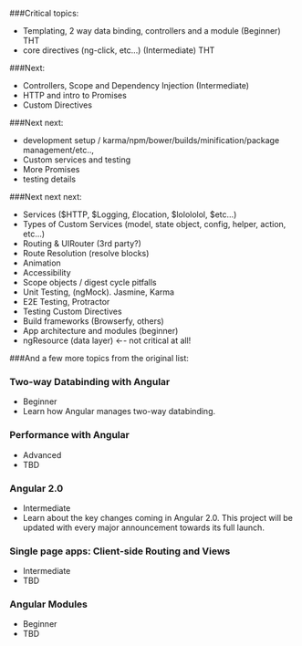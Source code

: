 ###Critical topics:
- Templating, 2 way data binding, controllers and a module (Beginner) THT
- core directives (ng-click, etc…) (Intermediate) THT

###Next:
- Controllers, Scope and Dependency Injection (Intermediate)
- HTTP and intro to Promises
- Custom Directives

###Next next:
- development setup / karma/npm/bower/builds/minification/package management/etc.., 
- Custom services and testing
- More Promises
- testing details

###Next next next:
- Services ($HTTP, $Logging, £location, $lolololol, $etc...)
- Types of Custom Services (model, state object, config, helper, action, etc...)
- Routing & UIRouter (3rd party?)
- Route Resolution (resolve blocks)
- Animation
- Accessibility
- Scope objects / digest cycle pitfalls
- Unit Testing, (ngMock).  Jasmine, Karma
- E2E Testing, Protractor
- Testing Custom Directives
- Build frameworks (Browserfy, others)
- App architecture and modules (beginner)
- ngResource (data layer) ←- not critical at all!

###And a few more topics from the original list:

### Two-way Databinding with Angular
- Beginner
- Learn how Angular manages two-way databinding.
### Performance with Angular
- Advanced
- TBD

### Angular 2.0
- Intermediate
- Learn about the key changes coming in Angular 2.0. This project will be updated with every major announcement towards its full launch.

### Single page apps: Client-side Routing and Views
- Intermediate 
- TBD

### Angular Modules
- Beginner
- TBD
